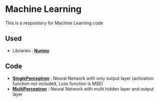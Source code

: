 # Machine Learning

This is a respository for Machine Learning code

## Used 
- Libraries : [**Numpy**](https://numpy.org/)

## Code
- [**SinglePerceptron**](https://github.com/Bonicc/Machine-Learning/blob/master/NeuralNetwork/SinglePerceptron.py) 	: Neural Network with only output layer (activation function not included, Loss function is MSE)
- [**MultiPerceptron**](https://github.com/Bonicc/Machine-Learning/blob/master/NeuralNetwork/MultiPerceptron.py) 	: Neural Network with multi hidden layer and output layer